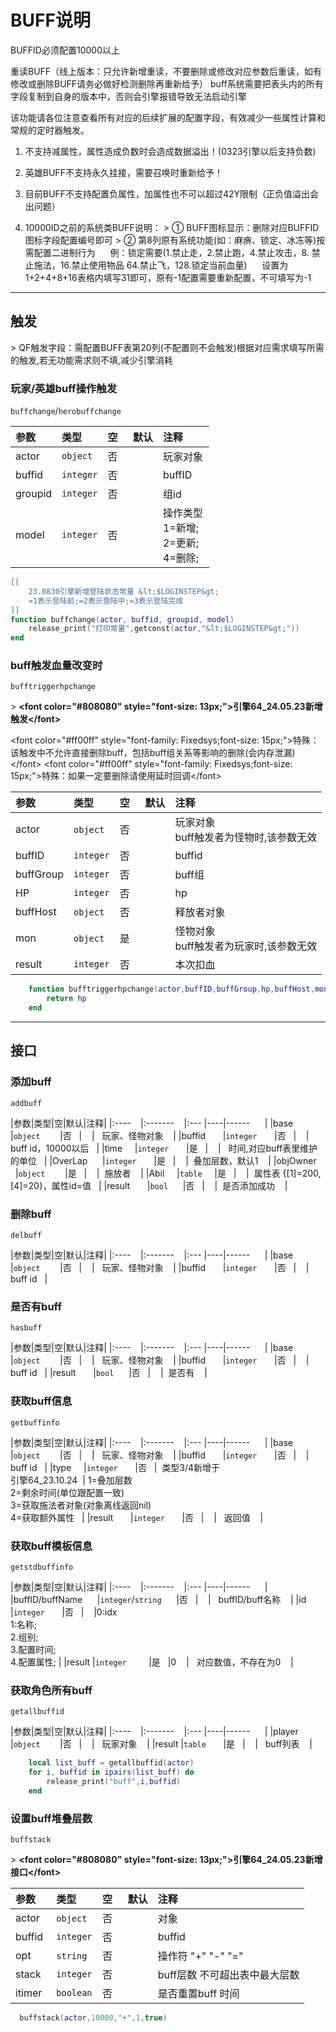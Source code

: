 # BUFF说明

BUFFID必须配置10000以上

重读BUFF（线上版本：只允许新增重读，不要删除或修改对应参数后重读，如有修改或删除BUFF请务必做好检测删除再重新给予）
buff系统需要把表头内的所有字段复制到自身的版本中，否则会引擎报错导致无法启动引擎

该功能请各位注意查看所有对应的后续扩展的配置字段，有效减少一些属性计算和常规的定时器触发。

1. 不支持减属性，属性造成负数时会造成数据溢出！(0323引擎以后支持负数)

2. 英雄BUFF不支持永久挂接，需要召唤时重新给予！

3. 目前BUFF不支持配置负属性，加属性也不可以超过42Y限制（正负值溢出会出问题）

4. 10000ID之前的系统类BUFF说明：
&gt; ① BUFF图标显示：删除对应BUFFID图标字段配置编号即可
&gt; ② 第8列原有系统功能(如：麻痹、锁定、冰冻等)按需配置二进制行为
     例：锁定需要(1.禁止走，2.禁止跑，4.禁止攻击，8. 禁止施法，16.禁止使用物品 64.禁止飞，128.锁定当前血量)
     设置为1+2+4+8+16表格内填写31即可，原有-1配置需要重新配置，不可填写为-1

------

## 触发

&gt; QF触发字段：需配置BUFF表第20列(不配置则不会触发)根据对应需求填写所需的触发,若无功能需求则不填,减少引擎消耗

### 玩家/英雄buff操作触发

`buffchange`/`herobuffchange`

| 参数  | 类型     | 空   | 默认 | 注释         |
| :---- | :------- | :--- | :--- | :----------- |
| actor | `object` | 否   |      | 玩家对象 |
| buffid | `integer` | 否   |      | buffID |
| groupid | `integer` | 否   |      | 组id |
| model | `integer` | 否   |      | 操作类型<br />1=新增;<br />2=更新;<br />4=删除; |

```lua
[[
    23.0830引擎新增登陆状态常量 &lt;$LOGINSTEP&gt;
    =1表示登陆前;=2表示登陆中;=3表示登陆完成
]]
function buffchange(actor, buffid, groupid, model)
    release_print("打印常量",getconst(actor,"&lt;$LOGINSTEP&gt;"))
end
```

### buff触发血量改变时

`bufftriggerhpchange`

&gt; **&lt;font color="#808080" style="font-size: 13px;"&gt;引擎64_24.05.23新增触发&lt;/font&gt;**

&lt;font color="#ff00ff" style="font-family: Fixedsys;font-size: 15px;"&gt;特殊：该触发中不允许直接删除buff，包括buff组关系等影响的删除(会内存泄漏)&lt;/font&gt;
&lt;font color="#ff00ff" style="font-family: Fixedsys;font-size: 15px;"&gt;特殊：如果一定要删除请使用延时回调&lt;/font&gt;

| 参数      | 类型      | 空   | 默认 | 注释                                     |
| :-------- | :-------- | :--- | :--- | :--------------------------------------- |
| actor     | `object`  | 否   |      | 玩家对象<br />buff触发者为怪物时,该参数无效 |
| buffID    | `integer` | 否   |      | buffid                                   |
| buffGroup | `integer` | 否   |      | buff组                                   |
| HP        | `integer` | 否   |      | hp                                       |
| buffHost  | `object`  | 否   |      | 释放者对象                               |
| mon       | `object`  | 是   |      | 怪物对象<br />buff触发者为玩家时,该参数无效 |
| result    | `integer` | 否   |      | 本次扣血                                 |

```lua
    function bufftriggerhpchange(actor,buffID,buffGroup,hp,buffHost,mon)
        return hp
    end
```

------

## 接口

### 添加buff

`addbuff`

|参数|类型|空|默认|注释|
|:----    |:-------    |:--- |----|------      |
|base     |`object`        |否   |    |   玩家、怪物对象    |
|buffid       |`integer`       |否   |    |   buff id，10000以后   |
|time     |`integer`       |是   |    |   时间,对应buff表里维护的单位   |
|OverLap      |`integer`       |是   |    |  叠加层数，默认1    |
|objOwner     |`object`        |是   |    |  施放者    |
|Abil     |`table`     |是   |    |  属性表 {[1]=200, [4]=20}，属性id=值   |
|result       |`bool`      |否   |    |  是否添加成功    |

### 删除buff

`delbuff`

|参数|类型|空|默认|注释|
|:----    |:-------    |:--- |----|------      |
|base     |`object`        |否   |    |   玩家、怪物对象    |
|buffid       |`integer`       |否   |    |   buff id   |

### 是否有buff

`hasbuff`

|参数|类型|空|默认|注释|
|:----    |:-------    |:--- |----|------      |
|base     |`object`        |否   |    |   玩家、怪物对象    |
|buffid       |`integer`       |否   |    |   buff id   |
|result       |`bool`      |否   |    |  是否有    |

### 获取buff信息

`getbuffinfo`

|参数|类型|空|默认|注释|
|:----    |:-------    |:--- |----|------      |
|base     |`object`        |否   |    |   玩家、怪物对象    |
|buffid       |`integer`       |否   |    |   buff id   |
|type     |`integer`       |否   |  类型3/4新增于<br />引擎64_23.10.24  | 1=叠加层数 <br />2=剩余时间(单位跟配置一致)<br />3=获取施法者对象(对象离线返回nil)<br />4=获取额外属性   |
|result       |`integer`       |否   |    |   返回值    |

### 获取buff模板信息

`getstdbuffinfo`

|参数|类型|空|默认|注释|
|:----    |:-------    |:--- |----|------      |
|buffID/buffName      |`integer`/`string`      |否   |    |   buffID/buff名称    |
|id       |`integer`       |否   |    |0:idx <br /> 1:名称; <br />2.组别;<br />3.配置时间;<br />4.配置属性; |
|result |`integer`         |是   |0    |   对应数值，不存在为0    |

### 获取角色所有buff

`getallbuffid`

|参数|类型|空|默认|注释|
|:----    |:-------    |:--- |----|------      |
|player       |`object`        |否   |    |   玩家对象    |
|result |`table`       |是   |    |   buff列表    |
```lua
    local list_buff = getallbuffid(actor)
    for i, buffid in ipairs(list_buff) do
        release_print("buff",i,buffid)
    end
```

### 设置buff堆叠层数

`buffstack`

&gt; **&lt;font color="#808080" style="font-size: 13px;"&gt;引擎64_24.05.23新增接口&lt;/font&gt;**

| 参数   | 类型      | 空   | 默认 | 注释                          |
| :----- | :-------- | :--- | :--- | :---------------------------- |
| actor  | `object`  | 否   |      | 对象                          |
| buffid | `integer` | 否   |      | buffid                        |
| opt    | `string`  | 否   |      | 操作符 "+" "-" "="            |
| stack  | `integer` | 否   |      | buff层数 不可超出表中最大层数 |
| itimer | `boolean` | 否   |      | 是否重置buff 时间             |
```lua
  buffstack(actor,10000,"+",1,true)
```